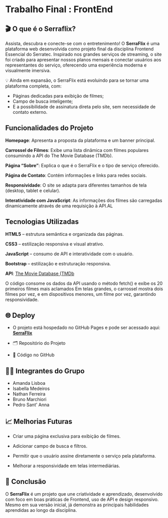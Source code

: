 # Trabalho Final : FrontEnd 

## 🎬 O que é o Serraflix? 
Assista, descubra e conecte-se com o entretenimento!
O **SerraFlix** é uma plataforma web desenvolvida como projeto final da disciplina Frontend Essencial do Serratec.
Inspirado nos grandes serviços de streaming, o site foi criado para apresentar nossos planos mensais e conectar usuários aos representantes do serviço, oferecendo uma experiência moderna e visualmente imersiva.

💡 Ainda em expansão, o SerraFlix está evoluindo para se tornar uma plataforma completa, com:
 - Páginas dedicadas para exibição de filmes;
- Campo de busca inteligente;
- E a possibilidade de assinatura direta pelo site, sem necessidade de contato externo.


## Funcionalidades do Projeto  
**Homepage**: Apresenta a proposta da plataforma e um banner principal.

**Carrossel de Filmes**: Exibe uma lista dinâmica com filmes populares consumindo a API do The Movie Database (TMDb).

**Página “Sobre”**: Explica o que é o SerraFlix e o tipo de serviço oferecido.

**Página de Contato**: Contém informações e links para redes sociais.

**Responsividade**: O site se adapta para diferentes tamanhos de tela (desktop, tablet e celular).

**Interatividade com JavaScript**: As informações dos filmes são carregadas dinamicamente através de uma requisição à API.AL  


## Tecnologias Utilizadas  
**HTML5** – estrutura semântica e organizada das páginas.

**CSS3** – estilização responsiva e visual atrativo.

**JavaScript** – consumo de API e interatividade com o usuário.

**Bootstrap** – estilização e estruturação responsiva.

**API**: [The Movie Database (TMDb](https://api.themoviedb.org/3/discover/movie?include_adult=false&include_video=false&language=pt-BR&page=1&sort_by=popularity.desc&year=2025 )

O código consome os dados da API usando o método fetch() e exibe os 20 primeiros filmes mais aclamados
Em telas grandes, o carrossel mostra dois filmes por vez, e em dispositivos menores, um filme por vez, garantindo responsividade.

## 🌐 Deploy

- O projeto está hospedado no GitHub Pages e pode ser acessado aqui:
[**SerraFlix**](https://iamisabellams.github.io/ProjetoFinalFrontEndGrupo6/pages/sobre.html)  

- 🗂️ Repositório do Projeto

- 🔗 Código no GitHub

## 👩‍💻 Integrantes do Grupo

- Amanda Lisboa
- Isabella Medeiros
- Nathan Ferreira
- Bruno Marchiori
- Pedro Sant' Anna

## 📈 Melhorias Futuras

- Criar uma página exclusiva para exibição de filmes.

- Adicionar campo de busca e filtros.

- Permitir que o usuário assine diretamente o serviço pela plataforma.

- Melhorar a responsividade em telas intermediárias.

## 🏁 Conclusão

O **SerraFlix** é um projeto que une criatividade e aprendizado, desenvolvido com foco em boas práticas de Frontend, uso de API e design responsivo.
Mesmo em sua versão inicial, já demonstra as principais habilidades aprendidas ao longo da disciplina. 
